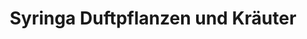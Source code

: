 ---
title: "Syringa Duftpflanzen und Kräuter"
url: /hiilzingen/syringa-duftpflanzen-und-kraeuter/
shop: Garten-Center
---